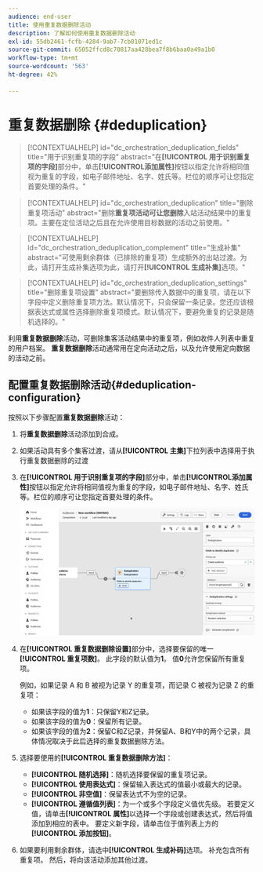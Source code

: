```yaml
---
audience: end-user
title: 使用重复数据删除活动
description: 了解如何使用重复数据删除活动
exl-id: 55db2461-fcfb-4284-9ab7-7cb01071ed1c
source-git-commit: 65052ffcd8c70817aa428bea7f8b6baa0a49a1b0
workflow-type: tm+mt
source-wordcount: '563'
ht-degree: 42%

---
```


# 重复数据删除 {#deduplication}

>[!CONTEXTUALHELP]
>id="dc_orchestration_deduplication_fields"
>title="用于识别重复项的字段"
>abstract="在&#x200B;**[!UICONTROL 用于识别重复项的字段]**&#x200B;部分中，单击&#x200B;**[!UICONTROL &#x200B;添加属性&#x200B;]**&#x200B;按钮以指定允许将相同值视为重复的字段，如电子邮件地址、名字、姓氏等。栏位的顺序可让您指定首要处理的条件。"

>[!CONTEXTUALHELP]
>id="dc_orchestration_deduplication"
>title="删除重复项活动"
>abstract="删除&#x200B;**重复项活动可让您删除**&#x200B;入站活动结果中的重复项。主要在定位活动之后且在允许使用目标数据的活动之前使用。"

>[!CONTEXTUALHELP]
>id="dc_orchestration_deduplication_complement"
>title="生成补集"
>abstract="可使用剩余群体（已排除的重复项）生成额外的出站过渡。为此，请打开生成补集选项为此，请打开&#x200B;**[!UICONTROL 生成补集]**&#x200B;选项。"

>[!CONTEXTUALHELP]
>id="dc_orchestration_deduplication_settings"
>title="删除重复项设置"
>abstract="要删除传入数据中的重复项，请在以下字段中定义删除重复项方法。默认情况下，只会保留一条记录。您还应该根据表达式或属性选择删除重复项模式。默认情况下，要避免重复的记录是随机选择的。"

利用&#x200B;**重复数据删除**&#x200B;活动，可删除集客活动结果中的重复项，例如收件人列表中重复的用户档案。 **重复数据删除**&#x200B;活动通常用在定向活动之后，以及允许使用定向数据的活动之前。

## 配置重复数据删除活动{#deduplication-configuration}

按照以下步骤配置&#x200B;**重复数据删除**&#x200B;活动：

1. 将&#x200B;**重复数据删除**&#x200B;活动添加到合成。

1. 如果活动具有多个集客过渡，请从&#x200B;**[!UICONTROL 主集]**&#x200B;下拉列表中选择用于执行重复数据删除的过渡

1. 在&#x200B;**[!UICONTROL 用于识别重复项的字段]**&#x200B;部分中，单击&#x200B;**[!UICONTROL &#x200B;添加属性&#x200B;]**&#x200B;按钮以指定允许将相同值视为重复的字段，如电子邮件地址、名字、姓氏等。栏位的顺序可让您指定首要处理的条件。

   ![](../assets/deduplication.png)

1. 在&#x200B;**[!UICONTROL 重复数据删除设置]**&#x200B;部分中，选择要保留的唯一&#x200B;**[!UICONTROL 重复项数]**。 此字段的默认值为&#x200B;**1**。 值&#x200B;**0**&#x200B;允许您保留所有重复项。

   例如，如果记录 A 和 B 被视为记录 Y 的重复项，而记录 C 被视为记录 Z 的重复项：

   * 如果该字段的值为&#x200B;**1**：只保留Y和Z记录。
   * 如果该字段的值为&#x200B;**0**：保留所有记录。
   * 如果该字段的值为&#x200B;**2**：保留C和Z记录，并保留A、B和Y中的两个记录，具体情况取决于此后选择的重复数据删除方法。

1. 选择要使用的&#x200B;**[!UICONTROL 重复数据删除方法]**：

   * **[!UICONTROL 随机选择]**：随机选择要保留的重复项记录。
   * **[!UICONTROL 使用表达式]**：保留输入表达式的值最小或最大的记录。
   * **[!UICONTROL 非空值]**：保留表达式不为空的记录。
   * **[!UICONTROL 遵循值列表]**：为一个或多个字段定义值优先级。 若要定义值，请单击&#x200B;**[!UICONTROL 属性]**&#x200B;以选择一个字段或创建表达式，然后将值添加到相应的表中。 要定义新字段，请单击位于值列表上方的&#x200B;**[!UICONTROL 添加按钮]**。

1. 如果要利用剩余群体，请选中&#x200B;**[!UICONTROL 生成补码]**&#x200B;选项。 补充包含所有重复项。 然后，将向该活动添加其他过渡。

<!--
## Example{#deduplication-example}

In the following example, use a deduplication activity to exclude duplicates from the target before sending a delivery. The identified duplicated profiles are added to a dedicated audience that can be reused if necessary. Choose the **Email** address to identify the duplicates. Keep 1 entry and select the **Random** deduplication method.

![](../assets/workflow-deduplication-example.png)
-->
